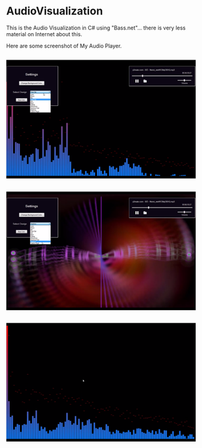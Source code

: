 # AudioVisualization
This is the Audio Visualization in C# using "Bass.net"... there is very less material on Internet about this.

Here are some screenshot of My Audio Player.
## ![](Resources/ReadMe.png)
## ![](Resources/Readme2.png)
## ![](Resources/Reademe3.png)
